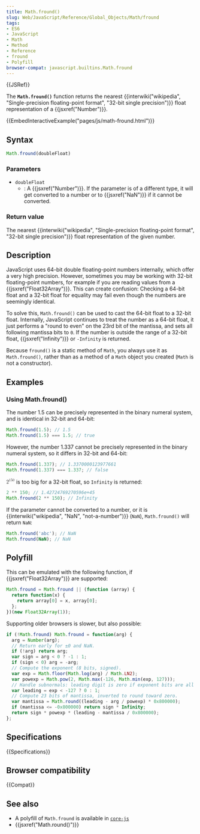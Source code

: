 ```yaml
---
title: Math.fround()
slug: Web/JavaScript/Reference/Global_Objects/Math/fround
tags:
- ES6
- JavaScript
- Math
- Method
- Reference
- fround
- Polyfill
browser-compat: javascript.builtins.Math.fround
---
```

{{JSRef}}

The **`Math.fround()`** function returns the nearest
{{interwiki("wikipedia", "Single-precision floating-point format", "32-bit
  single precision")}}
float representation of a {{jsxref("Number")}}.

{{EmbedInteractiveExample("pages/js/math-fround.html")}}

## Syntax

```js
Math.fround(doubleFloat)
```

### Parameters

*   `doubleFloat`
    *   : A {{jsxref("Number")}}. If the parameter is of a different type,
        it will get converted to a number or to {{jsxref("NaN")}} if it
        cannot be converted.

### Return value

The nearest
{{interwiki("wikipedia", "Single-precision floating-point format", "32-bit
  single precision")}}
float representation of the given number.

## Description

JavaScript uses 64-bit double floating-point numbers internally, which offer a
very high precision. However, sometimes you may be working with 32-bit
floating-point numbers, for example if you are reading values from a
{{jsxref("Float32Array")}}. This can create confusion: Checking a
64-bit float and a 32-bit float for equality may fail even though the numbers
are seemingly identical.

To solve this, `Math.fround()` can be used to cast the 64-bit float to a 32-bit
float. Internally, JavaScript continues to treat the number as a 64-bit float,
it just performs a "round to even" on the 23rd bit of the mantissa, and sets all
following mantissa bits to `0`. If the number is outside the range of a 32-bit
float, {{jsxref("Infinity")}} or `-Infinity` is returned.

Because `fround()` is a static method of `Math`, you always use it as
`Math.fround()`, rather than as a method of a `Math` object you created (`Math`
is not a constructor).

## Examples

### Using Math.fround()

The number 1.5 can be precisely represented in the binary numeral system, and is
identical in 32-bit and 64-bit:

```js
Math.fround(1.5); // 1.5
Math.fround(1.5) === 1.5; // true
```

However, the number 1.337 cannot be precisely represented in the binary numeral
system, so it differs in 32-bit and 64-bit:

```js
Math.fround(1.337); // 1.3370000123977661
Math.fround(1.337) === 1.337; // false
```

<math><semantics><msup><mn>2</mn> <mn>150</mn> </msup><annotation encoding="TeX">2^150</annotation> </semantics></math> is too
big for a 32-bit float, so `Infinity` is returned:

```js
2 ** 150; // 1.42724769270596e+45
Math.fround(2 ** 150); // Infinity
```

If the parameter cannot be converted to a number, or it is
{{interwiki("wikipedia",
  "NaN", "not-a-number")}} (`NaN`),
`Math.fround()` will return `NaN`:

```js
Math.fround('abc'); // NaN
Math.fround(NaN); // NaN
```

## Polyfill

This can be emulated with the following function, if
{{jsxref("Float32Array")}} are supported:

```js
Math.fround = Math.fround || (function (array) {
  return function(x) {
    return array[0] = x, array[0];
  };
})(new Float32Array(1));
```

Supporting older browsers is slower, but also possible:

```js
if (!Math.fround) Math.fround = function(arg) {
  arg = Number(arg);
  // Return early for ±0 and NaN.
  if (!arg) return arg;
  var sign = arg < 0 ? -1 : 1;
  if (sign < 0) arg = -arg;
  // Compute the exponent (8 bits, signed).
  var exp = Math.floor(Math.log(arg) / Math.LN2);
  var powexp = Math.pow(2, Math.max(-126, Math.min(exp, 127)));
  // Handle subnormals: leading digit is zero if exponent bits are all zero.
  var leading = exp < -127 ? 0 : 1;
  // Compute 23 bits of mantissa, inverted to round toward zero.
  var mantissa = Math.round((leading - arg / powexp) * 0x800000);
  if (mantissa <= -0x800000) return sign * Infinity;
  return sign * powexp * (leading - mantissa / 0x800000);
};
```

## Specifications

{{Specifications}}

## Browser compatibility

{{Compat}}

## See also

*   A polyfill of `Math.fround` is available in
    [`core-js`](https://github.com/zloirock/core-js#ecmascript-math)
*   {{jsxref("Math.round()")}}
